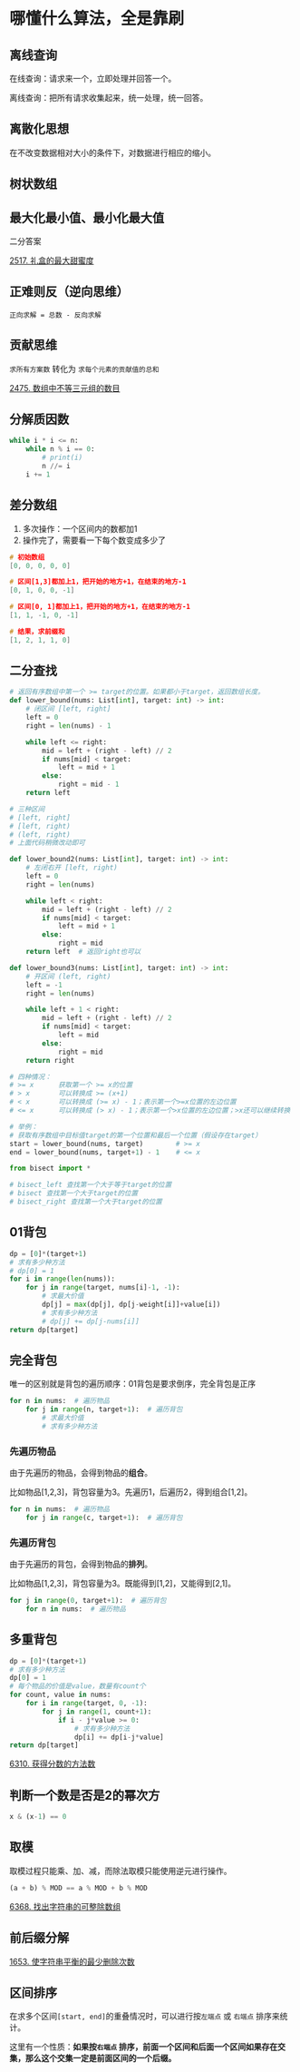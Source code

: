 # 哪懂什么算法，全是靠刷

## 离线查询

在线查询：请求来一个，立即处理并回答一个。

离线查询：把所有请求收集起来，统一处理，统一回答。

## 离散化思想

在不改变数据相对大小的条件下，对数据进行相应的缩小。

## 树状数组

## 最大化最小值、最小化最大值

二分答案

[2517. 礼盒的最大甜蜜度](https://leetcode.cn/problems/maximum-tastiness-of-candy-basket/)

## 正难则反（逆向思维）

`正向求解 = 总数 - 反向求解`

## 贡献思维

`求所有方案数` 转化为 `求每个元素的贡献值的总和`

[2475. 数组中不等三元组的数目](https://leetcode.cn/problems/number-of-unequal-triplets-in-array/description/)

## 分解质因数

```python
while i * i <= n:
	while n % i == 0:
    	# print(i)
		n //= i
	i += 1
```

## 差分数组

1. 多次操作：一个区间内的数都加1
2. 操作完了，需要看一下每个数变成多少了

```c
# 初始数组
[0, 0, 0, 0, 0]

# 区间[1,3]都加上1，把开始的地方+1，在结束的地方-1
[0, 1, 0, 0, -1]

# 区间[0, 1]都加上1，把开始的地方+1，在结束的地方-1
[1, 1, -1, 0, -1]

# 结果，求前缀和
[1, 2, 1, 1, 0]
```

## 二分查找

```python
# 返回有序数组中第一个 >= target的位置。如果都小于target，返回数组长度。
def lower_bound(nums: List[int], target: int) -> int:
    # 闭区间 [left, right]
    left = 0
    right = len(nums) - 1

    while left <= right:
        mid = left + (right - left) // 2
        if nums[mid] < target:
            left = mid + 1
        else:
            right = mid - 1
    return left

# 三种区间
# [left, right]
# [left, right)
# (left, right)
# 上面代码稍微改动即可

def lower_bound2(nums: List[int], target: int) -> int:
    # 左闭右开 [left, right)
    left = 0
    right = len(nums)

    while left < right:
        mid = left + (right - left) // 2
        if nums[mid] < target:
            left = mid + 1
        else:
            right = mid
    return left  # 返回right也可以

def lower_bound3(nums: List[int], target: int) -> int:
    # 开区间 (left, right)
    left = -1
    right = len(nums)

    while left + 1 < right:
        mid = left + (right - left) // 2
        if nums[mid] < target:
            left = mid
        else:
            right = mid
    return right

# 四种情况：
# >= x      获取第一个 >= x的位置
# > x       可以转换成 >= (x+1)
# < x       可以转换成 (>= x) - 1；表示第一个>=x位置的左边位置
# <= x      可以转换成 (> x) - 1；表示第一个>x位置的左边位置；>x还可以继续转换

# 举例：
# 获取有序数组中目标值target的第一个位置和最后一个位置（假设存在target）
start = lower_bound(nums, target)        # >= x
end = lower_bound(nums, target+1) - 1    # <= x
```

```python
from bisect import *

# bisect_left 查找第一个大于等于target的位置
# bisect 查找第一个大于target的位置
# bisect_right 查找第一个大于target的位置
```

## 01背包

```python
dp = [0]*(target+1)
# 求有多少种方法
# dp[0] = 1
for i in range(len(nums)):
	for j in range(target, nums[i]-1, -1):
		# 求最大价值
		dp[j] = max(dp[j], dp[j-weight[i]]+value[i])
		# 求有多少种方法
		# dp[j] += dp[j-nums[i]]
return dp[target]
```

## 完全背包

唯一的区别就是背包的遍历顺序：01背包是要求倒序，完全背包是正序

```python
for n in nums:  # 遍历物品
	for j in range(n, target+1):  # 遍历背包
		# 求最大价值
		# 求有多少种方法
```

### 先遍历物品

由于先遍历的物品，会得到物品的**组合**。

比如物品[1,2,3]，背包容量为3。先遍历1，后遍历2，得到组合[1,2]。

```python
for n in nums:  # 遍历物品
	for j in range(c, target+1):  # 遍历背包
```

### 先遍历背包

由于先遍历的背包，会得到物品的**排列**。

比如物品[1,2,3]，背包容量为3。既能得到[1,2]，又能得到[2,1]。

```python
for j in range(0, target+1):  # 遍历背包
	for n in nums:  # 遍历物品
```

## 多重背包

```python
dp = [0]*(target+1)
# 求有多少种方法
dp[0] = 1
# 每个物品的价值是value，数量有count个
for count, value in nums:
	for i in range(target, 0, -1):
		for j in range(1, count+1):
			if i - j*value >= 0:
				# 求有多少种方法
				dp[i] += dp[i-j*value]
return dp[target]
```
[6310. 获得分数的方法数](https://leetcode.cn/contest/weekly-contest-335/problems/number-of-ways-to-earn-points/)

## 判断一个数是否是2的幂次方

```python
x & (x-1) == 0
```

## 取模

取模过程只能乘、加、减，而除法取模只能使用逆元进行操作。

```python
(a + b) % MOD == a % MOD + b % MOD
```

[6368. 找出字符串的可整除数组](https://leetcode.cn/problems/find-the-divisibility-array-of-a-string/)

## 前后缀分解

[1653. 使字符串平衡的最少删除次数](https://leetcode.cn/problems/minimum-deletions-to-make-string-balanced/description/)

## 区间排序

在求多个区间`[start, end]`的重叠情况时，可以进行按`左端点` 或 `右端点` 排序来统计。

这里有一个性质：**如果按`右端点` 排序，前面一个区间和后面一个区间如果存在交集，那么这个交集一定是前面区间的一个后缀。**

